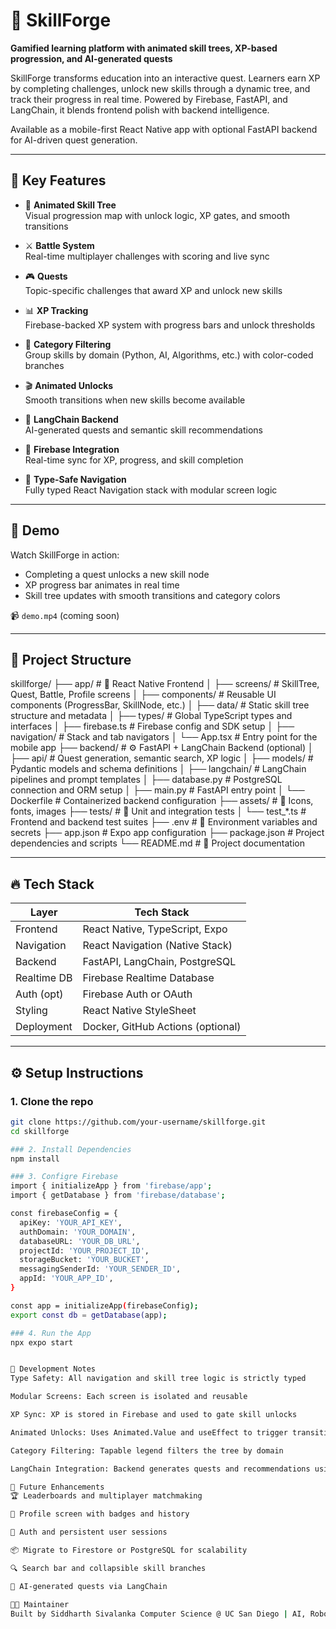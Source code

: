 # 🧠 SkillForge

**Gamified learning platform with animated skill trees, XP-based progression, and AI-generated quests**

SkillForge transforms education into an interactive quest. Learners earn XP by completing challenges, unlock new skills through a dynamic tree, and track their progress in real time. Powered by Firebase, FastAPI, and LangChain, it blends frontend polish with backend intelligence.

Available as a mobile-first React Native app with optional FastAPI backend for AI-driven quest generation.

---

## 🌟 Key Features

- 🌳 **Animated Skill Tree**  
  Visual progression map with unlock logic, XP gates, and smooth transitions

- ⚔️ **Battle System**  
  Real-time multiplayer challenges with scoring and live sync

- 🎮 **Quests**  
  Topic-specific challenges that award XP and unlock new skills

- 📊 **XP Tracking**  
  Firebase-backed XP system with progress bars and unlock thresholds

- 🧩 **Category Filtering**  
  Group skills by domain (Python, AI, Algorithms, etc.) with color-coded branches

- 🎬 **Animated Unlocks**  
  Smooth transitions when new skills become available

- 🤖 **LangChain Backend**  
  AI-generated quests and semantic skill recommendations

- 🔗 **Firebase Integration**  
  Real-time sync for XP, progress, and skill completion

- 🧪 **Type-Safe Navigation**  
  Fully typed React Navigation stack with modular screen logic

---

## 📱 Demo

Watch SkillForge in action:  
- Completing a quest unlocks a new skill node  
- XP progress bar animates in real time  
- Skill tree updates with smooth transitions and category colors

📹 `demo.mp4` (coming soon)

---

## 🧱 Project Structure
skillforge/
├── app/                            # 📱 React Native Frontend
│   ├── screens/                    # SkillTree, Quest, Battle, Profile screens
│   ├── components/                # Reusable UI components (ProgressBar, SkillNode, etc.)
│   ├── data/                       # Static skill tree structure and metadata
│   ├── types/                      # Global TypeScript types and interfaces
│   ├── firebase.ts                 # Firebase config and SDK setup
│   ├── navigation/                 # Stack and tab navigators
│   └── App.tsx                     # Entry point for the mobile app
├── backend/                        # ⚙️ FastAPI + LangChain Backend (optional)
│   ├── api/                        # Quest generation, semantic search, XP logic
│   ├── models/                     # Pydantic models and schema definitions
│   ├── langchain/                  # LangChain pipelines and prompt templates
│   ├── database.py                 # PostgreSQL connection and ORM setup
│   ├── main.py                     # FastAPI entry point
│   └── Dockerfile                  # Containerized backend configuration
├── assets/                         # 🎨 Icons, fonts, images
├── tests/                          # 🧪 Unit and integration tests
│   └── test_*.ts                   # Frontend and backend test suites
├── .env                            # 🔐 Environment variables and secrets
├── app.json                        # Expo app configuration
├── package.json                    # Project dependencies and scripts
└── README.md                       # 📘 Project documentation


---

## 🔥 Tech Stack

| Layer         | Tech Stack                          |
|--------------|-------------------------------------|
| Frontend      | React Native, TypeScript, Expo      |
| Navigation    | React Navigation (Native Stack)     |
| Backend       | FastAPI, LangChain, PostgreSQL      |
| Realtime DB   | Firebase Realtime Database          |
| Auth (opt)    | Firebase Auth or OAuth              |
| Styling       | React Native StyleSheet             |
| Deployment    | Docker, GitHub Actions (optional)   |

---

## ⚙️ Setup Instructions

### 1. Clone the repo
```bash
git clone https://github.com/your-username/skillforge.git
cd skillforge

### 2. Install Dependencies
npm install

### 3. Configre Firebase
import { initializeApp } from 'firebase/app';
import { getDatabase } from 'firebase/database';

const firebaseConfig = {
  apiKey: 'YOUR_API_KEY',
  authDomain: 'YOUR_DOMAIN',
  databaseURL: 'YOUR_DB_URL',
  projectId: 'YOUR_PROJECT_ID',
  storageBucket: 'YOUR_BUCKET',
  messagingSenderId: 'YOUR_SENDER_ID',
  appId: 'YOUR_APP_ID',
}

const app = initializeApp(firebaseConfig);
export const db = getDatabase(app);

### 4. Run the App
npx expo start


🧪 Development Notes
Type Safety: All navigation and skill tree logic is strictly typed

Modular Screens: Each screen is isolated and reusable

XP Sync: XP is stored in Firebase and used to gate skill unlocks

Animated Unlocks: Uses Animated.Value and useEffect to trigger transitions

Category Filtering: Tapable legend filters the tree by domain

LangChain Integration: Backend generates quests and recommendations using semantic search

🧠 Future Enhancements
🏆 Leaderboards and multiplayer matchmaking

📱 Profile screen with badges and history

🔐 Auth and persistent user sessions

📦 Migrate to Firestore or PostgreSQL for scalability

🔍 Search bar and collapsible skill branches

🧠 AI-generated quests via LangChain

👨‍💻 Maintainer
Built by Siddharth Sivalanka Computer Science @ UC San Diego | AI, Robotics, and Education Enthusiast